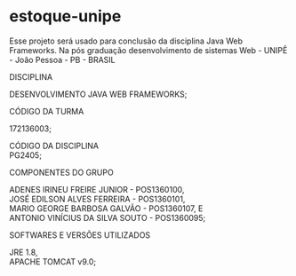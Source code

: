 # estoque-unipe
Esse projeto será usado para conclusão da disciplina Java Web Frameworks. Na pós graduação desenvolvimento de sistemas Web - UNIPÊ - João Pessoa - PB - BRASIL

DISCIPLINA

DESENVOLVIMENTO JAVA WEB FRAMEWORKS;                                                                    

CÓDIGO DA TURMA                                                                                                                       

172136003;	                                                                                                                      

CÓDIGO DA DISCIPLINA                                                                                                                                                                                                                   
PG2405;

COMPONENTES DO GRUPO

ADENES IRINEU FREIRE JUNIOR - POS1360100,                                                                             
JOSÉ EDILSON ALVES FERREIRA - POS1360101,                                                                            
MARIO GEORGE BARBOSA GALVÃO - POS1360107, E                                                                                     
ANTONIO VINÍCIUS DA SILVA SOUTO - POS1360095;

SOFTWARES E VERSÕES UTILIZADOS

JRE 1.8,                                                                                                                     
APACHE TOMCAT v9.0;
